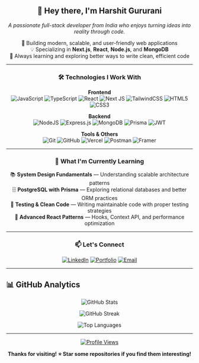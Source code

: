 <div align="center">

## 👋 Hey there, I'm Harshit Gururani

*A passionate full-stack developer from India who enjoys turning ideas into reality through code.*

🚀 Building modern, scalable, and user-friendly web applications  
💡 Specializing in **Next.js**, **React**, **Node.js**, and **MongoDB**  
🎯 Always learning and exploring better ways to write clean, efficient code

---


### 🛠️ Technologies I Work With

**Frontend**  
![JavaScript](https://img.shields.io/badge/javascript-%23323330.svg?style=for-the-badge&logo=javascript&logoColor=%23F7DF1E) 
![TypeScript](https://img.shields.io/badge/typescript-%23007ACC.svg?style=for-the-badge&logo=typescript&logoColor=white) 
![React](https://img.shields.io/badge/react-%2320232a.svg?style=for-the-badge&logo=react&logoColor=%2361DAFB) 
![Next JS](https://img.shields.io/badge/Next-black?style=for-the-badge&logo=next.js&logoColor=white) 
![TailwindCSS](https://img.shields.io/badge/tailwindcss-%2338B2AC.svg?style=for-the-badge&logo=tailwind-css&logoColor=white) 
![HTML5](https://img.shields.io/badge/html5-%23E34F26.svg?style=for-the-badge&logo=html5&logoColor=white) 
![CSS3](https://img.shields.io/badge/css3-%231572B6.svg?style=for-the-badge&logo=css3&logoColor=white)

**Backend**  
![NodeJS](https://img.shields.io/badge/node.js-6DA55F?style=for-the-badge&logo=node.js&logoColor=white) 
![Express.js](https://img.shields.io/badge/express.js-%23404d59.svg?style=for-the-badge&logo=express&logoColor=%2361DAFB) 
![MongoDB](https://img.shields.io/badge/MongoDB-%234ea94b.svg?style=for-the-badge&logo=mongodb&logoColor=white) 
![Prisma](https://img.shields.io/badge/Prisma-3982CE?style=for-the-badge&logo=Prisma&logoColor=white) 
![JWT](https://img.shields.io/badge/JWT-black?style=for-the-badge&logo=JSON%20web%20tokens)

**Tools & Others**  
![Git](https://img.shields.io/badge/git-%23F05033.svg?style=for-the-badge&logo=git&logoColor=white) 
![GitHub](https://img.shields.io/badge/github-%23121011.svg?style=for-the-badge&logo=github&logoColor=white) 
![Vercel](https://img.shields.io/badge/vercel-%23000000.svg?style=for-the-badge&logo=vercel&logoColor=white) 
![Postman](https://img.shields.io/badge/Postman-FF6C37?style=for-the-badge&logo=postman&logoColor=white) 
![Framer](https://img.shields.io/badge/Framer-black?style=for-the-badge&logo=framer&logoColor=blue)

---

### 🌱 What I'm Currently Learning

📚 **System Design Fundamentals** — Understanding scalable architecture patterns  
🗄️ **PostgreSQL with Prisma** — Exploring relational databases and better ORM practices  
🧪 **Testing & Clean Code** — Writing maintainable code with proper testing strategies  
🔧 **Advanced React Patterns** — Hooks, Context API, and performance optimization

---

### 📫 Let's Connect

[![LinkedIn](https://img.shields.io/badge/LinkedIn-%230077B5.svg?style=for-the-badge&logo=linkedin&logoColor=white)](https://linkedin.com/in/harshit-gururani) 
[![Portfolio](https://img.shields.io/badge/Portfolio-FF5722?style=for-the-badge&logo=todoist&logoColor=white)](https://portfolio-main-beta-six.vercel.app)
[![Email](https://img.shields.io/badge/Email-D14836?style=for-the-badge&logo=gmail&logoColor=white)](mailto:harshit15gg@gmail.com)


</div>

---

## 📊 GitHub Analytics

<div align="center">
  
![GitHub Stats](https://github-readme-stats.vercel.app/api?username=HarshitGururani&theme=tokyonight&hide_border=true&include_all_commits=false&count_private=false)

![GitHub Streak](https://nirzak-streak-stats.vercel.app/?user=HarshitGururani&theme=tokyonight&hide_border=true)

![Top Languages](https://github-readme-stats.vercel.app/api/top-langs/?username=HarshitGururani&theme=tokyonight&hide_border=true&include_all_commits=false&count_private=false&layout=compact)

</div>

---

<div align="center">
  
[![Profile Views](https://visitcount.itsvg.in/api?id=HarshitGururani&icon=2&color=6)](https://visitcount.itsvg.in)

**Thanks for visiting! ⭐ Star some repositories if you find them interesting!**

</div>
